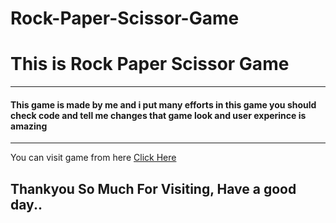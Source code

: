 # Rock-Paper-Scissor-Game
<h1>This is Rock Paper Scissor Game</h1>
<hr>
<h4>This game is made by me and i put many efforts in this game you should check code and tell me changes that game look and user experince is amazing</h4>
<hr>
<span>You can visit game from here <a href = "https://vegadjay.github.io/Tic-Tac-Toi-Game/](https://vegadjay.github.io/Rock-Paper-And-Scissor-Game-/">Click Here</a></span>
<h2>Thankyou So Much For Visiting, Have a good day..</h2>
